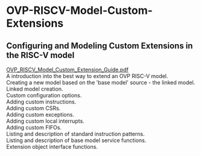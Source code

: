 # OVP-RISCV-Model-Custom-Extensions

## Configuring and Modeling Custom Extensions in the RISC-V model
[OVP_RISCV_Model_Custom_Extension_Guide.pdf](OVP_RISCV_Model_Custom_Extension_Guide.pdf)  
A introduction into the best way to extend an OVP RISC-V model.  
Creating a new model based on the 'base model' source - the linked model.  
Linked model creation.  
Custom configuration options.  
Adding custom instructions.  
Adding custom CSRs.  
Adding custom exceptions.  
Adding custom local interrupts.  
Adding custom FIFOs.  
Listing and description of standard instruction patterns.  
Listing and description of base model service functions.  
Extension object interface functions.  


